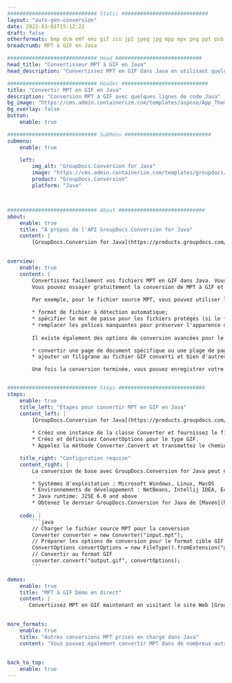 ```yaml
---
############################# Static ############################
layout: "auto-gen-conversion"
date: 2022-03-01T15:12:22
draft: false
otherformats: bmp dcm emf emz gif ico jp2 jpeg jpg mpp mpx png ppt psb psd svg svgz tga tif tiff webp wmf wmz xer
breadcrumb: MPT à GIF en Java

############################# Head ############################
head_title: "Convertisseur MPT à GIF en Java"
head_description: "Convertissez MPT en GIF dans Java en utilisant quelques lignes de code. Utilisez l'API de conversion de documents GroupDocs pour convertir plus de 160 formats de fichiers."

############################# Header ############################
title: "Convertir MPT en GIF en Java"
description: "Conversion MPT à GIF avec quelques lignes de code Java"
bg_image: "https://cms.admin.containerize.com/templates/aspose/App_Themes/V3/images/bg/header1.png"
bg_overlay: false
button:
    enable: true

############################# SubMenu ############################
submenu:
    enable: true

    left:
        img_alt: "GroupDocs.Conversion for Java"
        image: "https://cms.admin.containerize.com/templates/groupdocs/images/product-logos/90x90-noborder/groupdocs-conversion-java.png"
        product: "GroupDocs.Conversion"
        platform: "Java"



############################# About ############################
about:
    enable: true
    title: "À propos de l'API GroupDocs.Conversion for Java"
    content: |
        [GroupDocs.Conversion for Java](https://products.groupdocs.com/conversion/java/) peut être utilisé pour convertir Microsoft Word, Excel, PowerPoint, PDF, Visio et d'autres formats. GroupDocs.Conversion est une API autonome adaptée aux systèmes back-end et internes nécessitant des performances élevées. Il ne dépend d'aucun logiciel tel que Microsoft ou Open Office.
    

overview:
    enable: true
    content: |
        Convertissez facilement vos fichiers MPT en GIF dans Java. Vous pouvez utiliser seulement quelques lignes de code Java dans n'importe quelle plate-forme de votre choix comme - Windows, Linux, macOS.
        Vous pouvez essayer gratuitement la conversion de MPT à GIF et évaluer la qualité des résultats de conversion. En plus des scénarios de conversion de fichiers simples, vous pouvez essayer des options plus avancées pour charger le fichier source MPT et pour enregistrer le résultat de sortie GIF. 
        
        Par exemple, pour le fichier source MPT, vous pouvez utiliser les options de chargement suivantes :

        * format de fichier à détection automatique;
        * spécifier le mot de passe pour les fichiers protégés (si le format de fichier le prend en charge);
        * remplacer les polices manquantes pour préserver l'apparence du document.
        
        Il existe également des options de conversion avancées pour le fichier GIF :

        * convertir une page de document spécifique ou une plage de pages;
        * ajouter un filigrane au fichier GIF converti et bien d'autres.

        Une fois la conversion terminée, vous pouvez enregistrer votre fichier GIF dans le chemin du fichier local ou dans tout stockage tiers tel que FTP, Amazon S3, Google Drive, Dropbox, etc. Veuillez noter - pour convertir MPT en GIF aucun logiciel supplémentaire n'est nécessaire - comme MS Office, Open Office, Adobe Acrobat Reader, etc.


############################# Steps ############################
steps:
    enable: true
    title_left: "Étapes pour convertir MPT en GIF en Java"
    content_left: |
        [GroupDocs.Conversion for Java](https://products.groupdocs.com/conversion/java/) permet aux développeurs de convertir facilement un fichier MPT en GIF avec quelques lignes de code.
        
        * Créez une instance de la classe Converter et fournissez le fichier MPT avec le chemin complet
        * Créez et définissez ConvertOptions pour le type GIF.
        * Appelez la méthode Converter.Convert et transmettez le chemin complet et le format (GIF) en tant que paramètre

    title_right: "Configuration requise"
    content_right: |
        La conversion de base avec GroupDocs.Conversion for Java peut être effectuée en quelques étapes simples. Nos API sont prises en charge sur toutes les principales plates-formes et systèmes d'exploitation. Avant d'exécuter le code ci-dessous, assurez-vous que les prérequis suivants sont installés sur votre système.

        * Systèmes d'exploitation : Microsoft Windows, Linux, MacOS
        * Environnements de développement : NetBeans, Intellij IDEA, Eclipse, etc.
        * Java runtime: J2SE 6.0 and above
        * Obtenez le dernier GroupDocs.Conversion for Java de [Maven](https://repository.groupdocs.com/webapp/#/artifacts/browse/tree/General/repo/com/groupdocs/groupdocs-conversion)
         
    code: |
        ```java    
        // Charger le fichier source MPT pour la conversion
        Converter converter = new Converter("input.mpt");
        // Préparer les options de conversion pour le format cible GIF
        ConvertOptions convertOptions = new FileType().fromExtension("gif").getConvertOptions();
        // Convertir au format GIF
        converter.convert("output.gif", convertOptions);
        ```

demos:
    enable: true
    title: "MPT à GIF Démo en direct"
    content: |
       Convertissez MPT en GIF maintenant en visitant le site Web [GroupDocs.Conversion App](https://products.groupdocs.app/conversion/family). La démo en ligne présente les avantages suivants
          

more_formats:
    enable: true
    title: "Autres conversions MPT prises en charge dans Java"
    content: "Vous pouvez également convertir MPT dans de nombreux autres formats de fichiers. Veuillez consulter la liste ci-dessous."
       
       
back_to_top:
    enable: true
---
```

